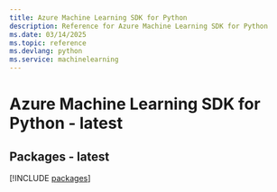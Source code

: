 ```yaml
---
title: Azure Machine Learning SDK for Python
description: Reference for Azure Machine Learning SDK for Python
ms.date: 03/14/2025
ms.topic: reference
ms.devlang: python
ms.service: machinelearning
---
```

# Azure Machine Learning SDK for Python - latest
## Packages - latest
[!INCLUDE [packages](machine-learning-index.md)]